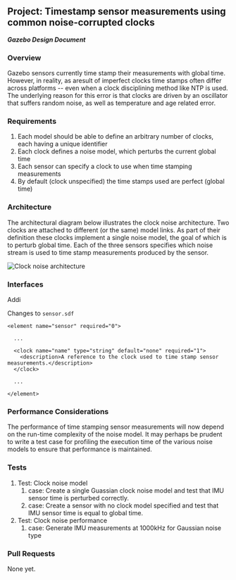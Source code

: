 ## Project: Timestamp sensor measurements using common noise-corrupted clocks 
***Gazebo Design Document***

### Overview

Gazebo sensors currently time stamp their measurements with global time. However, in reality, as aresult of imperfect clocks
time stamps often differ across platforms -- even when a clock disciplining method like NTP is used. The underlying reason for 
this error is that clocks are driven by an oscillator that suffers random noise, as well as temperature and age related error.

### Requirements

1. Each model should be able to define an arbitrary number of clocks, each having a unique identifier
2. Each clock defines a noise model, which perturbs the current global time
3. Each sensor can specify a clock to use when time stamping measurements
4. By default (clock unspecified) the time stamps used are perfect (global time)

### Architecture

The architectural diagram below illustrates the clock noise architecture. Two clocks are attached to different (or the same) model links. As part of their definition these clocks implement a single noise model, the goal of which is to perturb global time. Each of the three sensors specifies which noise stream is used to time stamp measurements produced by the sensor.

![Clock noise architecture](https://bytebucket.org/asymingt/gazebo_design/raw/64c4864a193551098cd0fb4e7ae1edc4269c7608/improve_sensors/clocknoise.png "Clock noise architecture")

### Interfaces

Addi

Changes to ```sensor.sdf```

```
<element name="sensor" required="0">

  ...

  <clock name="name" type="string" default="none" required="1">
    <description>A reference to the clock used to time stamp sensor measurements.</description>
  </clock>

  ...

</element>
```

### Performance Considerations

The performance of time stamping sensor measurements will now depend on the run-time complexity of the noise model. It may perhaps be prudent to write a test case for profiling the execution time of the various noise models to ensure that performance is maintained.

### Tests

1. Test: Clock noise model
    1. case: Create a single Guassian clock noise model and test that IMU sensor time is perturbed correctly.
    1. case: Create a sensor with no clock model specified and test that IMU sensor time is equal to global time.
1. Test: Clock noise performance
    1. case: Generate IMU measurements at 1000kHz for Gaussian noise type 

### Pull Requests

None yet.